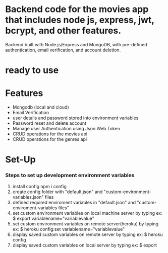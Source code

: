 # Backend code for the movies app that includes node js, express, jwt, bcrypt, and other features.
Backend built with Node.js/Express and MongoDB, with pre-defined authentication, email verification, and account deletion.
# ready to use

# Features
- Mongodb (local and cloud)
- Email Verification 
- user details and password stored into environment variables
- Password reset and delete account
- Manage user Authentication using Json Web Token
- CRUD operations for the movies api
- CRUD operations for the genres api



# Set-Up
### Steps to set up development environment variables
1. install config npm i config 
2. create config folder with "default.json" and "custom-environment-variables.json" files
3. defined required enviroment variables in "default.json" and "custom-enviroment-variables files"
4. set custom environment variables on local machine server by typing ex: $ export variablename="variablevalue"
5. set custom environment variables on remote server(heroku) by  typing ex: $ heroku config:set variablename="variablevalue"
6. display saved custom variables on remote server by typing ex: $ heroku config
7. display saved custom variables on local server by typing ex: $ export
